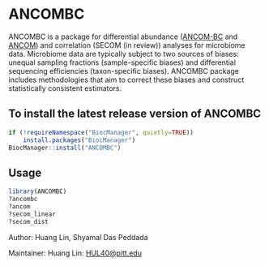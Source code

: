 # ANCOMBC
ANCOMBC is a package for differential abundance ([ANCOM-BC](https://www.nature.com/articles/s41467-020-17041-7) and [ANCOM](https://www.tandfonline.com/doi/full/10.3402/mehd.v26.27663)) and correlation (SECOM (in review)) analyses for microbiome data. Microbiome data are typically subject to two sources of biases: unequal sampling fractions (sample-specific biases) and differential sequencing efficiencies (taxon-specific biases). ANCOMBC package includes methodologies that aim to correct these biases and construct statistically consistent estimators.

## To install the latest release version of ANCOMBC

```r
if (!requireNamespace("BiocManager", quietly=TRUE))
    install.packages("BiocManager")
BiocManager::install("ANCOMBC")
```

## Usage

```r
library(ANCOMBC)
?ancombc 
?ancom
?secom_linear
?secom_dist
```
Author: Huang Lin, Shyamal Das Peddada

Maintainer: Huang Lin: <HUL40@pitt.edu>
